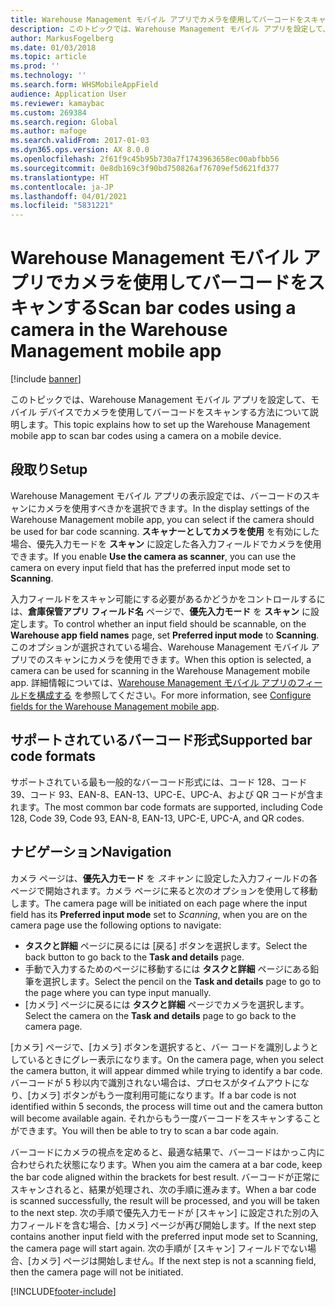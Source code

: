 ```yaml
---
title: Warehouse Management モバイル アプリでカメラを使用してバーコードをスキャンする
description: このトピックでは、Warehouse Management モバイル アプリを設定して、モバイル デバイスでカメラを使用してバーコードをスキャンする方法について説明します。
author: MarkusFogelberg
ms.date: 01/03/2018
ms.topic: article
ms.prod: ''
ms.technology: ''
ms.search.form: WHSMobileAppField
audience: Application User
ms.reviewer: kamaybac
ms.custom: 269384
ms.search.region: Global
ms.author: mafoge
ms.search.validFrom: 2017-01-03
ms.dyn365.ops.version: AX 8.0.0
ms.openlocfilehash: 2f61f9c45b95b730a7f1743963658ec00abfbb56
ms.sourcegitcommit: 0e8db169c3f90bd750826af76709ef5d621fd377
ms.translationtype: HT
ms.contentlocale: ja-JP
ms.lasthandoff: 04/01/2021
ms.locfileid: "5831221"
---
```

# <a name="scan-bar-codes-using-a-camera-in-the-warehouse-management-mobile-app"></a><span data-ttu-id="d05eb-103">Warehouse Management モバイル アプリでカメラを使用してバーコードをスキャンする</span><span class="sxs-lookup"><span data-stu-id="d05eb-103">Scan bar codes using a camera in the Warehouse Management mobile app</span></span>

[!include [banner](../includes/banner.md)]

<span data-ttu-id="d05eb-104">このトピックでは、Warehouse Management モバイル アプリを設定して、モバイル デバイスでカメラを使用してバーコードをスキャンする方法について説明します。</span><span class="sxs-lookup"><span data-stu-id="d05eb-104">This topic explains how to set up the Warehouse Management mobile app to scan bar codes using a camera on a mobile device.</span></span>

## <a name="setup"></a><span data-ttu-id="d05eb-105">段取り</span><span class="sxs-lookup"><span data-stu-id="d05eb-105">Setup</span></span>

<span data-ttu-id="d05eb-106">Warehouse Management モバイル アプリの表示設定では、バーコードのスキャンにカメラを使用すべきかを選択できます。</span><span class="sxs-lookup"><span data-stu-id="d05eb-106">In the display settings of the Warehouse Management mobile app, you can select if the camera should be used for bar code scanning.</span></span> <span data-ttu-id="d05eb-107">**スキャナーとしてカメラを使用** を有効にした場合、優先入力モードを **スキャン** に設定した各入力フィールドでカメラを使用できます。</span><span class="sxs-lookup"><span data-stu-id="d05eb-107">If you enable **Use the camera as scanner**, you can use the camera on every input field that has the preferred input mode set to **Scanning**.</span></span>

<span data-ttu-id="d05eb-108">入力フィールドをスキャン可能にする必要があるかどうかをコントロールするには、**倉庫保管アプリ フィールド名** ページで、**優先入力モード** を **スキャン** に設定します。</span><span class="sxs-lookup"><span data-stu-id="d05eb-108">To control whether an input field should be scannable, on the **Warehouse app field names** page, set **Preferred input mode** to **Scanning**.</span></span> <span data-ttu-id="d05eb-109">このオプションが選択されている場合、Warehouse Management モバイル アプリでのスキャンにカメラを使用できます。</span><span class="sxs-lookup"><span data-stu-id="d05eb-109">When this option is selected, a camera can be used for scanning in the Warehouse Management mobile app.</span></span> <span data-ttu-id="d05eb-110">詳細情報については、[Warehouse Management モバイル アプリのフィールドを構成する](configure-app-field-names-priorities-warehouse.md) を参照してください。</span><span class="sxs-lookup"><span data-stu-id="d05eb-110">For more information, see [Configure fields for the Warehouse Management mobile app](configure-app-field-names-priorities-warehouse.md).</span></span>

## <a name="supported-bar-code-formats"></a><span data-ttu-id="d05eb-111">サポートされているバーコード形式</span><span class="sxs-lookup"><span data-stu-id="d05eb-111">Supported bar code formats</span></span>

<span data-ttu-id="d05eb-112">サポートされている最も一般的なバーコード形式には、コード 128、コード 39、コード 93、EAN-8、EAN-13、UPC-E、UPC-A、および QR コードが含まれます。</span><span class="sxs-lookup"><span data-stu-id="d05eb-112">The most common bar code formats are supported, including Code 128, Code 39, Code 93, EAN-8, EAN-13, UPC-E, UPC-A, and QR codes.</span></span>

## <a name="navigation"></a><span data-ttu-id="d05eb-113">ナビゲーション</span><span class="sxs-lookup"><span data-stu-id="d05eb-113">Navigation</span></span>

<span data-ttu-id="d05eb-114">カメラ ページは、**優先入力モード** を *スキャン* に設定した入力フィールドの各ページで開始されます。カメラ ページに来ると次のオプションを使用して移動します。</span><span class="sxs-lookup"><span data-stu-id="d05eb-114">The camera page will be initiated on each page where the input field has its **Preferred input mode** set to *Scanning*, when you are on the camera page use the following options to navigate:</span></span>

- <span data-ttu-id="d05eb-115">**タスクと詳細** ページに戻るには [戻る] ボタンを選択します。</span><span class="sxs-lookup"><span data-stu-id="d05eb-115">Select the back button to go back to the **Task and details** page.</span></span>
- <span data-ttu-id="d05eb-116">手動で入力するためのページに移動するには **タスクと詳細** ページにある鉛筆を選択します。</span><span class="sxs-lookup"><span data-stu-id="d05eb-116">Select the pencil on the **Task and details** page to go to the page where you can type input manually.</span></span>
- <span data-ttu-id="d05eb-117">[カメラ] ページに戻るには **タスクと詳細** ページでカメラを選択します。</span><span class="sxs-lookup"><span data-stu-id="d05eb-117">Select the camera on the **Task and details** page to go back to the camera page.</span></span>

<span data-ttu-id="d05eb-118">[カメラ] ページで、[カメラ] ボタンを選択すると、バー コードを識別しようとしているときにグレー表示になります。</span><span class="sxs-lookup"><span data-stu-id="d05eb-118">On the camera page, when you select the camera button, it will appear dimmed while trying to identify a bar code.</span></span> <span data-ttu-id="d05eb-119">バーコードが 5 秒以内で識別されない場合は、プロセスがタイムアウトになり、[カメラ] ボタンがもう一度利用可能になります。</span><span class="sxs-lookup"><span data-stu-id="d05eb-119">If a bar code is not identified within 5 seconds, the process will time out and the camera button will become available again.</span></span> <span data-ttu-id="d05eb-120">それからもう一度バーコードをスキャンすることができます。</span><span class="sxs-lookup"><span data-stu-id="d05eb-120">You will then be able to try to scan a bar code again.</span></span>

<span data-ttu-id="d05eb-121">バーコードにカメラの視点を定めると、最適な結果で、バーコードはかっこ内に合わせられた状態になります。</span><span class="sxs-lookup"><span data-stu-id="d05eb-121">When you aim the camera at a bar code, keep the bar code aligned within the brackets for best result.</span></span> <span data-ttu-id="d05eb-122">バーコードが正常にスキャンされると、結果が処理され、次の手順に進みます。</span><span class="sxs-lookup"><span data-stu-id="d05eb-122">When a bar code is scanned successfully, the result will be processed, and you will be taken to the next step.</span></span> <span data-ttu-id="d05eb-123">次の手順で優先入力モードが [スキャン] に設定された別の入力フィールドを含む場合、[カメラ] ページが再び開始します。</span><span class="sxs-lookup"><span data-stu-id="d05eb-123">If the next step contains another input field with the preferred input mode set to Scanning, the camera page will start again.</span></span> <span data-ttu-id="d05eb-124">次の手順が [スキャン] フィールドでない場合、[カメラ] ページは開始しません。</span><span class="sxs-lookup"><span data-stu-id="d05eb-124">If the next step is not a scanning field, then the camera page will not be initiated.</span></span>



[!INCLUDE[footer-include](../../includes/footer-banner.md)]